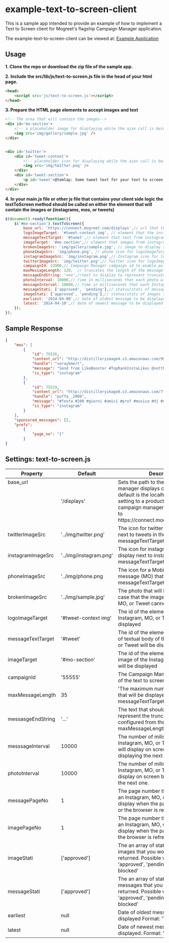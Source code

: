# example-text-to-screen-client #

This is a sample app intended to provide an example of how to implement a Text to Screen client for Mogreet's flagship Campaign Manager application.

The example-text-to-screen-client can be viewed at: [Example Application](http://example-text-to-screen-client.herokuapp.com)

## Usage ##

**1. Clone the repo or download the zip file of the sample app.**

**2. Include the src/lib/js/text-to-screen.js file in the head of your html page.**

```html
<head>
    <script src='js/text-to-screen.js'></script>
</head>
```

**3. Prepare the HTML page elements to accept images and text**
```html
<!-- The area that will contain the images-->
<div id='mo-section'>
    <!-- a placeholder image for displaying while the ajax call is being made -->
    <img src='img/gallery/sample.jpg' />
</div>


<div id='twitter'>
    <div id='tweet-context'>
        <!-- placeholder icon for displaying while the ajax call is being made -->
        <img src='img/twitter.png' />
    </div>
    <div id='tweet-section'>
        <p id='tweet'>@tomlap: Some tweet text for your text to screen client!</p>
    </div>
</div>
```

**4. In your main.js file or other js file that contains your client side logic the textToScreen method should be called on either the element that will contain the images or (instagrams, mos, or tweets)**

```javascript
$(document).ready(function(){
    $('#mo-section').textToScreen({
        base_url: 'https://connect.mogreet.com/displays',// url that the ajax calls for images and text will be made to.
        logoImageTarget: '#tweet-context img', // element that the instagram, phone or twitter icon will be inserted into
        messageTextTarget: '#tweet',// element that text from instagram, mo or tweet will be inserted into.
        imageTarget: '#mo-section',// element that images from instagram, mo or tweets will be inserted into.
        brokenImageSrc: 'img/gallery/sample.jpg', // image to display so that no broken links appear.
        phoneImageSrc: 'img/phone.png', // phone icon for logoImageTarget element
        instagramImageSrc: 'img/instagram.png',// Instagram icon for logoImageTarget element
        twitterImageSrc: 'img/twitter.png',// Twitter icon for logoImageTarget element
        campaignId: 23900,// Campaign Manager campaign id to enable pulling content from the correct event.
        maxMessageLength: 120,  // truncates the length of the messageTextTarget to this number of characters.
        messageEndString: '<<<',//text to display to represent truncated text in the messageTextTarget element
        photoInterval: 10000,// time in milliseconds that each photo will display
        messageInterval: 10000,// time in milliseconds that each Instagram, MO, or Tweet text will display
        messageStati: ['approved', 'pending'],// status/stati of messages that will display
        imageStati: ['approved', 'pending'],// status/stati of images that will display
        earliest: '2014-04-08',// date of oldest message to be displayed
        latest: '2014-04-10',// date of newest message to be displayed
    });
});
```

## Sample Response
```json
{
    "mos": [
        {
            "id": 75526,
            "content_url": "http://distilleryimage4.s3.amazonaws.com/995b5b62c0d911e38e4e0002c9dbd7a4_8.jpg",
            "handle": "seraykmert",
            "message": "Send from LikeBooster #TopRankInstaLikes @notthefather111",
            "is_type": "instagram"
        },
        {
            "id": 75529,
            "content_url": "http://distilleryimage8.s3.amazonaws.com/7fd094e6c0d911e3834d0002c9d6f96c_8.jpg",
            "handle": "puffa__2000",
            "message": "#festa #100 #giorni #amici #prof #musica #dj #max #beach",
            "is_type": "instagram"
        }
    ],
    "sponsored_messages": [],
    "prefs": 
        {
            "page_no": "1"
        }
}
```

## Settings: text-to-screen.js ##

<table width=500 >
  <thead>
    <tr>
      <th>Property</th>
      <th>Default</th>
      <th width=80%>Description</th>
    </tr>
  </thead>
  <tbody>
    <tr>
      <td style='vertical-align:top;'>base_url</td>
      <td>'/displays'</td>
      <td>Sets the path to the campaign manager displays controller.  The default is the localhost server
      For setting to a production url in the campaign manager set the base_url to https://connect.mogreet.com/displays
      </td>
    </tr>
    <tr>
      <td>twitterImageSrc</td>
      <td>'../img/twitter.png'</td>
      <td>The icon for twitter that will display next to tweets in the messageTextTarget html element</td>
    </tr>
    <tr>
      <td>instagramImageSrc</td>
      <td>'../img/instagram.png'</td>
      <td>The icon for instagram that will display next to instagrams in the messageTextTarget html element 
      </td>
    </tr>
    <tr>
      <td>phoneImageSrc</td>
      <td>'../img/phone.png</td>
      <td>
        The icon for a Mobile Originated message (MO) that will display in the messageTextTarget html element
      </td>
    </tr>
    <tr>
      <td>brokenImageSrc</td>
      <td>'../img/sample.jpg'</td>
      <td>
        The photo that will be displayed in the case that the image for an Instagram, MO, or Tweet cannot be
        retrieved.
      </td>
    </tr>
    <tr>
      <td>logoImageTarget</td>
      <td>'#tweet-context img'</td>
      <td>The id of the element where the Instagram, MO, or Twitter icon will be displayed</td>
    </tr>
    <tr>
      <td>messageTextTarget</td>
      <td>'#tweet'</td>
      <td>The id of the element where the body of textual body of the Instagram, MO, or Tweet will be displayed</td>
    </tr>
    <tr>
      <td>imageTarget</td>
      <td>'#mo-section'</td>
      <td>The id of the element where the image of the Instagram, MO, or Tweet will be displayed</td>
    </tr>
    <tr>
      <td>campaignId</td>
      <td>'55555'</td>
      <td>The Campaign Manager campaign_id of the text to screen campaign</td>
    </tr>
    <tr>
      <td>maxMessageLength</td>
      <td>35</td>
      <td>
        'The maximum number of characters that will be displayed in the messageTextTarget html element
      </td>
    </tr>
    <tr>
      <td>messasgeEndString</td>
      <td>'...'</td>
      <td>
        The text that should be displayed to represent the truncated text configured from the 
        maxMessageLength setting
      </td>
    </tr>
    <tr>
      <td>messsageInterval</td>
      <td>10000</td>
      <td>
        The number of miliseconds that each Instagram, MO, or Tweet textual body will display on 
        screen before displaying the next one.
      </td>
    </tr>
    <tr>
      <td>photoInterval</td>
      <td>10000</td>
      <td>
        The number of miliseconds that each Instagram, MO, or Tweet image will display on screen
        before displaying the next one.
      </td>
    </tr>
    <tr>
      <td>messagePageNo</td>
      <td>1</td>
      <td>
        The page number that the text from an Instagram, MO, or Tweet will display when the page is first shown 
        or the browser is refreshed.
      </td>
    </tr>
    <tr>
      <td>imagePageNo</td>
      <td>1</td>
      <td>
        The page number that the image from an Instagram, MO, or Tweet will display when the page is first show
        or the browser is refreshed.
      </td>
    </tr>
    <tr>
      <td>imageStati</td>
      <td>['approved']</td>
      <td>
        The an array of status types of images that you would like to have returned. Possible values are 'approved', 'pending', 
        'rejected', 'or blocked'
      </td>
    </tr>
    <tr>
      <td>messageStati</td>
      <td>['approved']</td>
      <td>
        The an array of status types of messages that you would like to have returned. Possible values are 'approved', 'pending', 
        'rejected', 'or blocked'
      </td>
    </tr>
    <tr>
      <td>earliest</td>
      <td>null</td>
      <td>
        Date of oldest message that will be displayed
        Format: 'YYYY-MM-DD'
      </td>
    </tr>
    <tr>
      <td>latest</td>
      <td>null</td>
      <td>
        Date of newest message that will be displayed. 
        Format: 'YYYY-MM-DD'
      </td>
    </tr>
  </tbody>
</table>

